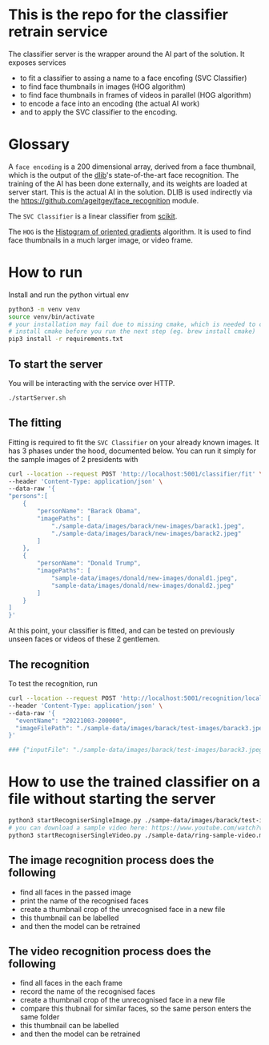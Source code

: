 # This is the repo for the classifier retrain service

The classifier server is the wrapper around the AI part of the solution. It exposes services 
* to fit a classifier to assing a name to a face encofing (SVC Classifier)
* to find face thumbnails in images (HOG algorithm)
* to find face thumbnails in frames of videos in parallel (HOG algorithm)
* to encode a face into an encoding (the actual AI work)
* and to apply the SVC classifier to the encoding.

# Glossary
A `face encoding` is a 200 dimensional array, derived from a face thumbnail, which is the output of the [dlib](http://dlib.net/)'s state-of-the-art face recognition. The training of the AI has been done externally, and its weights are loaded at server start. This is the actual AI in the solution. DLIB is used indirectly via the https://github.com/ageitgey/face_recognition module. 

The `SVC Classifier` is a linear classifier from [scikit](https://scikit-learn.org/stable/modules/generated/sklearn.svm.SVC.html).

The `HOG` is the [Histogram of oriented gradients](https://pyimagesearch.com/2021/04/19/face-detection-with-dlib-hog-and-cnn/) algorithm. It is used to find face thumbnails in a much larger image, or video frame. 

# How to run
Install and run the python virtual env
```bash
python3 -m venv venv
source venv/bin/activate
# your installation may fail due to missing cmake, which is needed to compile the https://github.com/davisking/dlib library
# install cmake before you run the next step (eg. brew install cmake)
pip3 install -r requirements.txt

```

## To start the server 
You will be interacting with the service over HTTP. 
```bash
./startServer.sh
```

## The fitting
Fitting is required to fit the `SVC Classifier` on your already known images. It has 3 phases under the hood, documented below. You can run it simply for the sample images of 2 presidents with

```bash
curl --location --request POST 'http://localhost:5001/classifier/fit' \
--header 'Content-Type: application/json' \
--data-raw '{
"persons":[
    {
        "personName": "Barack Obama",
        "imagePaths": [
            "./sample-data/images/barack/new-images/barack1.jpeg",
            "./sample-data/images/barack/new-images/barack2.jpeg"
        ]
    },
    {
        "personName": "Donald Trump",
        "imagePaths": [
            "sample-data/images/donald/new-images/donald1.jpeg",
            "sample-data/images/donald/new-images/donald2.jpeg"
        ]
    }
]
}'
```
At this point, your classifier is fitted, and can be tested on previously unseen faces or videos of these 2 gentlemen. 

## The recognition

To test the recognition, run 

```bash
curl --location --request POST 'http://localhost:5001/recognition/local-image' \
--header 'Content-Type: application/json' \
--data-raw '{
  "eventName": "20221003-200000",
  "imageFilePath": "./sample-data/images/barack/test-images/barack3.jpeg"
}'

### {"inputFile": "./sample-data/images/barack/test-images/barack3.jpeg", "recognisedPersons": ["Barack Obama"], "unknownPersons": []}
```


# How to use the trained classifier on a file without starting the server
```bash
python3 startRecogniserSingleImage.py ./sampe-data/images/barack/test-images/barack4.jpeg
# you can download a sample video here: https://www.youtube.com/watch?v=4P-4PlwTcoE
python3 startRecogniserSingleVideo.py ./sample-data/ring-sample-video.mp4
```

## The image recognition process does the following
* find all faces in the passed image
* print the name of the recognised faces
* create a thumbnail crop of the unrecognised face in a new file
* this thumbnail can be labelled
* and then the model can be retrained

## The video recognition process does the following
* find all faces in the each frame
* record the name of the recognised faces
* create a thumbnail crop of the unrecognised face in a new file
* compare this thubnail for similar faces, so the same person enters the same folder
* this thumbnail can be labelled
* and then the model can be retrained


